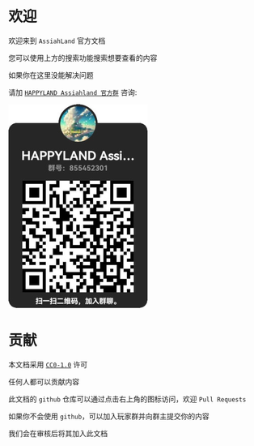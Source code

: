 # 欢迎

欢迎来到 `AssiahLand` 官方文档

您可以使用上方的搜索功能搜索想要查看的内容

如果你在这里没能解决问题

请加 <a href="http://qm.qq.com/cgi-bin/qm/qr?_wv=1027&k=GaQxYxmoT6w1YHiL6wnmoht32x3I6mS4&authKey=Hy%2B8zwiS6%2Fnh5fOCFUQjioN7gzIWfNqGFMFNfoze%2FeBlEsqUyJUD9mk3UYoVBpha&noverify=0&group_code=855452301">`HAPPYLAND Assiahland 官方群`</a> 咨询: 

<img alt="群名片`" src="assets/qq_group.jpg">

# 贡献

本文档采用 [`CC0-1.0`](https://creativecommons.org/publicdomain/zero/1.0/deed.zh) 许可

任何人都可以贡献内容

此文档的 `github` 仓库可以通过点击右上角的图标访问，欢迎 `Pull Requests`

如果你不会使用 `github`，可以加入玩家群并向群主提交你的内容

我们会在审核后将其加入此文档
